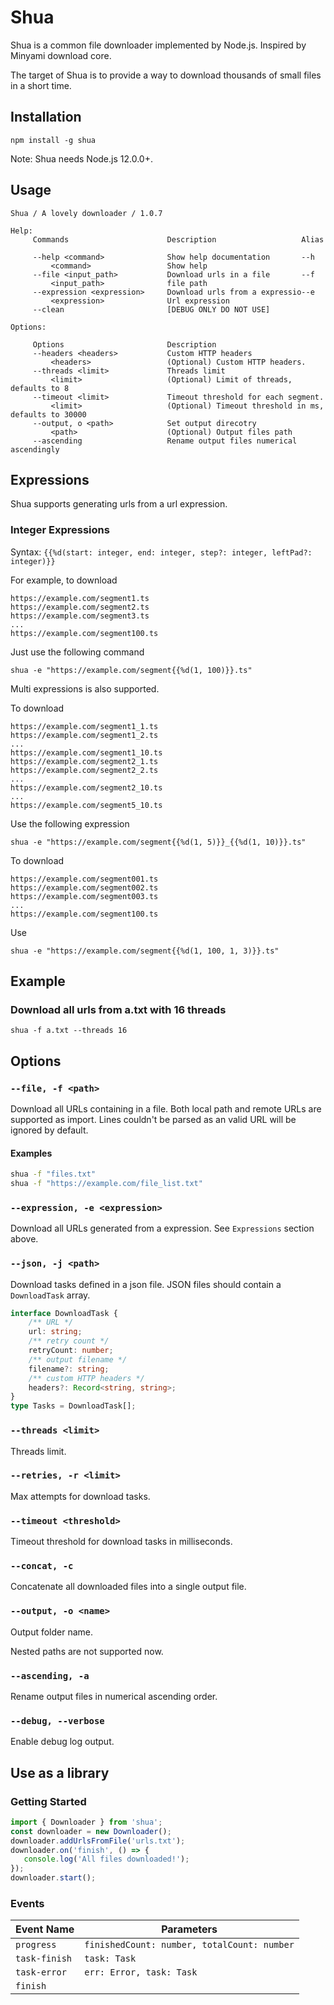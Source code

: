 # Shua

Shua is a common file downloader implemented by Node.js. Inspired by Minyami download core.

The target of Shua is to provide a way to download thousands of small files in a short time.

## Installation

```
npm install -g shua
```

Note: Shua needs Node.js 12.0.0+.

## Usage

```
Shua / A lovely downloader / 1.0.7

Help:
     Commands                      Description                   Alias

     --help <command>              Show help documentation       --h
         <command>                 Show help
     --file <input_path>           Download urls in a file       --f
         <input_path>              file path
     --expression <expression>     Download urls from a expressio--e
         <expression>              Url expression
     --clean                       [DEBUG ONLY DO NOT USE]

Options:

     Options                       Description
     --headers <headers>           Custom HTTP headers
         <headers>                 (Optional) Custom HTTP headers.
     --threads <limit>             Threads limit
         <limit>                   (Optional) Limit of threads, defaults to 8
     --timeout <limit>             Timeout threshold for each segment.
         <limit>                   (Optional) Timeout threshold in ms, defaults to 30000
     --output, o <path>            Set output direcotry
         <path>                    (Optional) Output files path
     --ascending                   Rename output files numerical ascendingly
```

## Expressions

Shua supports generating urls from a url expression.

### Integer Expressions

Syntax: `{{%d(start: integer, end: integer, step?: integer, leftPad?: integer)}}`

For example, to download

```
https://example.com/segment1.ts
https://example.com/segment2.ts
https://example.com/segment3.ts
...
https://example.com/segment100.ts
```

Just use the following command

`shua -e "https://example.com/segment{{%d(1, 100)}}.ts"`

Multi expressions is also supported.

To download

```
https://example.com/segment1_1.ts
https://example.com/segment1_2.ts
...
https://example.com/segment1_10.ts
https://example.com/segment2_1.ts
https://example.com/segment2_2.ts
...
https://example.com/segment2_10.ts
...
https://example.com/segment5_10.ts
```

Use the following expression

`shua -e "https://example.com/segment{{%d(1, 5)}}_{{%d(1, 10)}}.ts"`

To download

```
https://example.com/segment001.ts
https://example.com/segment002.ts
https://example.com/segment003.ts
...
https://example.com/segment100.ts
```

Use

`shua -e "https://example.com/segment{{%d(1, 100, 1, 3)}}.ts"`

## Example

### Download all urls from a.txt with 16 threads

```
shua -f a.txt --threads 16
```

## Options

### `--file, -f <path>`

Download all URLs containing in a file. Both local path and remote URLs are supported as import. Lines couldn't be parsed as an valid URL will be ignored by default.

#### Examples

```bash
shua -f "files.txt"
shua -f "https://example.com/file_list.txt"
```

### `--expression, -e <expression>`

Download all URLs generated from a expression. See `Expressions` section above.

### `--json, -j <path>`

Download tasks defined in a json file. JSON files should contain a `DownloadTask` array.

```TypeScript
interface DownloadTask {
    /** URL */
    url: string;
    /** retry count */
    retryCount: number;
    /** output filename */
    filename?: string;
    /** custom HTTP headers */
    headers?: Record<string, string>;
}
type Tasks = DownloadTask[];
```

### `--threads <limit>`

Threads limit.

### `--retries, -r <limit>`

Max attempts for download tasks.

### `--timeout <threshold>`

Timeout threshold for download tasks in milliseconds.

### `--concat, -c`

Concatenate all downloaded files into a single output file.

### `--output, -o <name>`

Output folder name.

Nested paths are not supported now.

### `--ascending, -a`

Rename output files in numerical ascending order.

### `--debug, --verbose`

Enable debug log output.

## Use as a library

### Getting Started

```JavaScript
import { Downloader } from 'shua';
const downloader = new Downloader();
downloader.addUrlsFromFile('urls.txt');
downloader.on('finish', () => {
   console.log('All files downloaded!');
});
downloader.start();

```

### Events

| Event Name    | Parameters                                  |
| ------------- | ------------------------------------------- |
| `progress`    | `finishedCount: number, totalCount: number` |
| `task-finish` | `task: Task`                                |
| `task-error`  | `err: Error, task: Task`                    |
| `finish`      |                                             |

